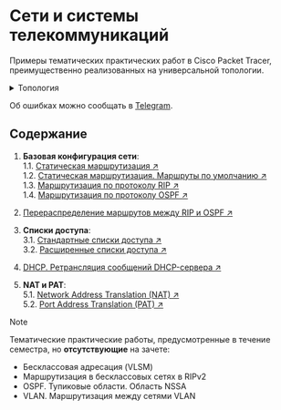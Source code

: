 # Сети и системы телекоммуникаций 
Примеры тематических практических работ в Cisco Packet Tracer, преимущественно реализованных на универсальной топологии.

<details>
  <summary>Топология</summary>

  ![topology](https://i.imgur.com/rasnj1N.png)
</details>

Об ошибках можно сообщать в [Telegram](https://bit.ly/3X40VCN).

## Содержание
1. **Базовая конфигурация сети**:  
    1.1. [Статическая маршрутизация ↗](1.1-static-routing.md)  
    1.2. [Статическая маршрутизация. Маршруты по умолчанию ↗](1.2-static-routing-default-routes.md)  
    1.3. [Маршрутизация по протоколу RIP ↗](1.3-rip-routing.md)  
    1.4. [Маршрутизация по протоколу OSPF ↗](1.4-ospf-routing.md)  

2. [Перераспределение маршрутов между RIP и OSPF ↗](2-routes-redestribution-rip-ospf.md)

3. **Списки доступа**:  
    3.1. [Стандартные списки доступа ↗](3.1-acl.md)  
    3.2. [Расширенные списки доступа ↗](3.2-extended-acl.md)  

4. [DHCP. Ретрансляция сообщений DHCP-сервера ↗](4-dhcp.md)  

5. **NAT и PAT**:  
    5.1. [Network Address Translation (NAT) ↗](5.1-nat.md)  
    5.2. [Port Address Translation (PAT) ↗](5.2-pat.md)

> [!NOTE]
> Тематические практические работы, предусмотренные в течение семестра, но **отсутствующие** на зачете:
> - Бесклассовая адресация (VLSM)
> - Маршрутизация в бесклассовых сетях в RIPv2
> - OSPF. Тупиковые области. Область NSSA
> - VLAN. Маршрутизация между сетями VLAN
>